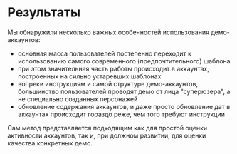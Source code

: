 # Результаты

Мы обнаружили несколько важных особенностей использования демо-аккаунтов:
- основная масса пользователей постепенно переходит к использованию самого современного (предпочтительного) шаблона
- при этом значительная часть работы происходит в аккаунтах, построенных на сильно устаревших шаблонах
- вопреки инструкциям и самой структуре демо-аккаунтов, большинство пользователей проводят демо от лица "суперюзера", а не специально созданных персонажей
- обновление содержания аккаунтов, и даже просто обновление дат в аккаунтах происходит гораздо реже, чем того требуют инструкции

Сам метод представляется подходящим как для простой оценки активности аккаунтов, так и, при должном развитии, для оценки качества конкретных демо.
